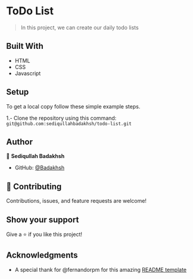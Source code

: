 # ToDo List

> In this project, we can create our daily todo lists

## Built With

- HTML
- CSS
- Javascript

## Setup

To get a local copy follow these simple example steps.

1.- Clone the repository using this command:  
`git@github.com:sediqullahbadakhsh/todo-list.git`


## Author

👤 **Sediqullah Badakhsh**

- GitHub: [@Badakhsh](https://github.com/sediqullahbadakhsh)

## 🤝 Contributing

Contributions, issues, and feature requests are welcome!

## Show your support

Give a ⭐️ if you like this project!

## Acknowledgments

- A special thank for @fernandorpm for this amazing [README template](https://github.com/microverseinc/readme-template)

